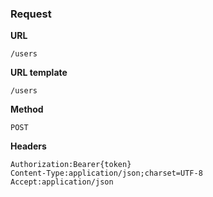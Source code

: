 ### Request

**URL**

`/users`

**URL template**

`/users`

**Method**

`POST`

**Headers**

`Authorization:Bearer{token}`  
`Content-Type:application/json;charset=UTF-8`  
`Accept:application/json`  
